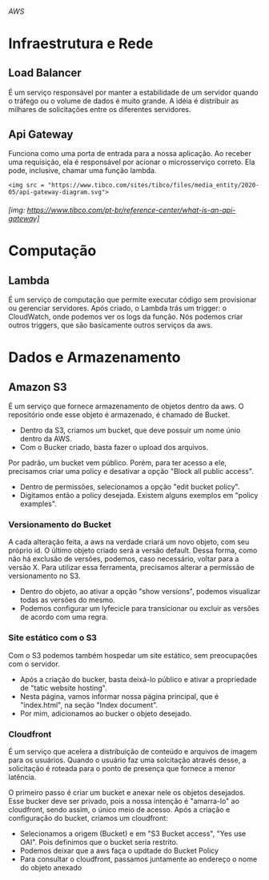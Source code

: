###### AWS

# Infraestrutura e Rede

## Load Balancer

É um serviço responsável por manter a estabilidade de um servidor quando o tráfego ou o volume de dados é muito grande. A idéia é distribuir as milhares de solicitações entre os diferentes servidores. 


## Api Gateway

Funciona como uma porta de entrada para a nossa aplicação. Ao receber uma requisição, ela é responsável por acionar o microsserviço correto. Ela pode, inclusive, chamar uma função lambda.

    <img src = "https://www.tibco.com/sites/tibco/files/media_entity/2020-05/api-gateway-diagram.svg">
###### [img: https://www.tibco.com/pt-br/reference-center/what-is-an-api-gateway]

# Computação


## Lambda

É um serviço de computação que permite executar código sem provisionar ou gerenciar servidores. Após criado, o Lambda trás um trigger: o CloudWatch, onde podemos ver os logs da função. Nós podemos criar outros triggers, que são basicamente outros serviços da aws.


# Dados e Armazenamento


## Amazon S3

É um serviço que fornece armazenamento de objetos dentro da aws. O repositório onde esse objeto é armazenado, é chamado de Bucket. 

* Dentro da S3, criamos um bucket, que deve possuir um nome únio dentro da AWS.
* Com o Bucker criado, basta fazer o upload dos arquivos.

Por padrão, um bucket vem público. Porém, para ter acesso a ele, precisamos criar uma policy e desativar a opção "Block all public access".

* Dentro de permissões, selecionamos a opção "edit bucket policy".
* Digitamos então a policy desejada. Existem alguns exemplos em "policy examples".

### Versionamento do Bucket

A cada alteração feita, a aws na verdade criará um novo objeto, com seu próprio id. O último objeto criado será a versão default. Dessa forma, como não há exclusão de versões, podemos, caso necessário, voltar para a versão X. Para utilizar essa ferramenta, precisamos alterar a permissão de versionamento no S3. 

* Dentro do objeto, ao ativar a opção "show versions", podemos visualizar todas as versões do mesmo.
* Podemos configurar um lyfecicle para transicionar ou excluir as versões de acordo com uma regra.

### Site estático com o S3

Com o S3 podemos também hospedar um site estático, sem preocupações com o servidor. 

* Após a criação do bucker, basta deixá-lo público e ativar a propriedade de "tatic website hosting".
* Nesta página, vamos informar nossa página principal, que é "index.html", na seção "Index document".
* Por mim, adicionamos ao bucker o objeto desejado.

### Cloudfront

É um serviço que acelera a distribuição de conteúdo e arquivos de imagem para os usuários. Quando o usuário faz uma solcitação através desse, a solicitação é roteada para o ponto de presença que fornece a menor latência.

O primeiro passo é criar um bucket e anexar nele os objetos desejados. Esse bucker deve ser privado, pois a nossa intenção é "amarra-lo" ao cloudfront, sendo assim, o único meio de acesso. Após a criação e configuração do bucket, criamos um cloudfront:

* Selecionamos a origem (Bucket) e em "S3 Bucket access", "Yes use OAI". Pois definimos que o bucket seria restrito.
* Podemos deixar que a aws faça o updtade do Bucket Policy 
* Para consultar o cloudfront, passamos juntamente ao endereço o nome do objeto anexado
